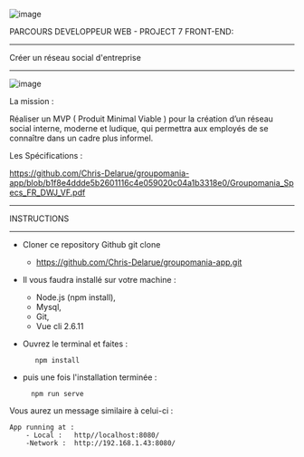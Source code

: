 
![image](https://user-images.githubusercontent.com/73162047/148680206-712e5b56-5b93-4ad8-9bc1-e73331cede0f.png)



PARCOURS DEVELOPPEUR WEB - PROJECT 7  FRONT-END:

_________________________________________

Créer un  réseau social d'entreprise 

_________________________________________

![image](https://user-images.githubusercontent.com/73162047/148641641-072d3c6b-a574-430f-b18f-a6ffef40eac6.png)


La mission :

Réaliser un MVP ( Produit Minimal Viable ) pour la création d’un réseau social interne, moderne et ludique, qui permettra aux employés de se connaître dans un cadre plus informel.

Les Spécifications :

https://github.com/Chris-Delarue/groupomania-app/blob/b1f8e4ddde5b2601116c4e059020c04a1b3318e0/Groupomania_Specs_FR_DWJ_VF.pdf

__________________________________________

INSTRUCTIONS
__________________________________________

* Cloner ce repository Github git clone
	* https://github.com/Chris-Delarue/groupomania-app.git

	
* Il vous faudra installé sur votre machine :
  * Node.js (npm install),
  * Mysql,
  * Git,
  * Vue cli 2.6.11

* Ouvrez le terminal et faites : 

		 npm install
	 
* puis une fois l'installation terminée :
	
		npm run serve
		
Vous aurez un message similaire à celui-ci :

	App running at :
		- Local :	http//localhost:8080/
		-Network :	http://192.168.1.43:8080/
	

	









